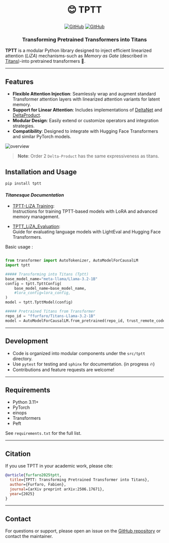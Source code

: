 <h1 align="center"> <p>😊 TPTT</p></h1>

<p align="center">
    <a href="https://arxiv.org/abs/2506.17671"><img alt="GitHub" src="https://img.shields.io/badge/arXiv-tptt-%3CCOLOR%3E.svg"></a>
    <a href="https://pypi.org/project/tptt/"><img alt="GitHub" src="https://img.shields.io/pypi/v/tptt"></a>
</p>

<h3 align="center">
    <p>Transforming Pretrained Transformers into Titans </p>
</h3>


**TPTT** is a modular Python library designed to inject efficient linearized attention (*LiZA*) mechanisms-such as *Memory as Gate* (described in [Titans](https://arxiv.org/abs/2501.00663))-into pretrained transformers 🤗.


---

## Features

- **Flexible Attention Injection**: Seamlessly wrap and augment standard Transformer attention layers with linearized attention variants for latent memory.
- **Support for Linear Attention**: Includes implementations of [DeltaNet](https://arxiv.org/abs/2406.06484) and [DeltaProduct](https://arxiv.org/abs/2502.10297).
- **Modular Design**: Easily extend or customize operators and integration strategies.
- **Compatibility**: Designed to integrate with Hugging Face Transformers and similar PyTorch models.


![overview](./docs/fig.png)

> **Note**: Order 2 `Delta-Product` has the same expressiveness as titans.


## Installation and Usage

```bash
pip install tptt
```

#### *Titanesque Documentation*

- [TPTT-LiZA Training](./docs/liza-training.md):  
  Instructions for training TPTT-based models with LoRA and advanced memory management.

- [TPTT_LiZA_Evaluation](./docs/liza-evaluate.md):  
  Guide for evaluating language models with LightEval and Hugging Face Transformers.

Basic usage :

```python

from transformer import AutoTokenizer, AutoModelForCausalLM
import tptt

##### Transforming into Titans (Tptt)
base_model_name="meta-llama/Llama-3.2-1B"
config = tptt.TpttConfig(
    base_model_name=base_model_name,
    #lora_config=lora_config,
)
model = tptt.TpttModel(config)

##### Pretrained Titans from Transformer
repo_id = "ffurfaro/Titans-Llama-3.2-1B"
model = AutoModelForCausalLM.from_pretrained(repo_id, trust_remote_code=True)

```


---

## Development

- Code is organized into modular components under the `src/tptt` directory.
- Use `pytest` for testing and `sphinx` for documentation. (in progress 🔥)
- Contributions and feature requests are welcome!

---

## Requirements

- Python 3.11+
- PyTorch
- einops
- Transformers
- Peft

See `requirements.txt` for the full list.

---

## Citation

If you use TPTT in your academic work, please cite:

```bibtex
@article{furfaro2025tptt,
  title={TPTT: Transforming Pretrained Transformer into Titans},
  author={Furfaro, Fabien},
  journal={arXiv preprint arXiv:2506.17671},
  year={2025}
}
```


---

## Contact

For questions or support, please open an issue on the [GitHub repository](https://github.com/fabienfrfr/tptt) or contact the maintainer.
